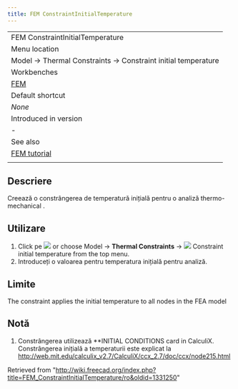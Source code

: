 ```yaml
---
title: FEM ConstraintInitialTemperature
---
```


|                                                              |
| ------------------------------------------------------------ |
| FEM ConstraintInitialTemperature                             |
| Menu location                                                |
| Model → Thermal Constraints → Constraint initial temperature |
| Workbenches                                                  |
| [FEM](/FEM_Workbench "FEM Workbench")                        |
| Default shortcut                                             |
| _None_                                                       |
| Introduced in version                                        |
| -                                                            |
| See also                                                     |
| [FEM tutorial](/FEM_tutorial "FEM tutorial")                 |
|                                                              |

## Descriere

Creează o constrângerea de temperatură inițială pentru o analiză thermo-mechanical .

## Utilizare

1. Click pe ![](/images/FEM_ConstraintInitialTemperature.png) or choose Model → **Thermal Constraints** → ![](/images/FEM_ConstraintInitialTemperature.png) Constraint initial temperature from the top menu.
2. Introduceți o valoarea pentru temperatura inițială pentru analiză.

## Limite

The constraint applies the initial temperature to all nodes in the FEA model

## Notă

1. Constrângerea utilizează \*\*INITIAL CONDITIONS card in CalculiX. Constrângerea inițială a temperaturii este explicat la <http://web.mit.edu/calculix_v2.7/CalculiX/ccx_2.7/doc/ccx/node215.html>

Retrieved from "<http://wiki.freecad.org/index.php?title=FEM_ConstraintInitialTemperature/ro&oldid=1331250>"
